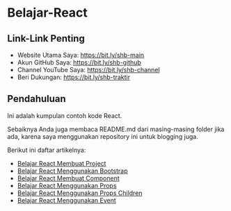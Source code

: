 # Belajar-React

## Link-Link Penting

- Website Utama Saya: https://bit.ly/shb-main
- Akun GitHub Saya: https://bit.ly/shb-github
- Channel YouTube Saya: https://bit.ly/shb-channel
- Beri Dukungan: https://bit.ly/shb-traktir

## Pendahuluan

Ini adalah kumpulan contoh kode React. 

Sebaiknya Anda juga membaca README.md dari masing-masing folder jika ada, karena saya menggunakan repository ini untuk blogging juga.

Berikut ini daftar artikelnya:

- [Belajar React Membuat Project](https://github.com/shbfrlnc/Belajar-React/tree/main/belajar-react-membuat-project)
- [Belajar React Menggunakan Bootstrap](https://github.com/shbfrlnc/Belajar-React/tree/main/belajar-react-menggunakan-bootstrap)
- [Belajar React Membuat Component](https://github.com/shbfrlnc/Belajar-React/tree/main/belajar-react-membuat-component)
- [Belajar React Menggunakan Props](https://github.com/shbfrlnc/Belajar-React/tree/main/belajar-react-menggunakan-props)
- [Belajar React Menggunakan Props Children](https://github.com/shbfrlnc/Belajar-React/tree/main/belajar-react-menggunakan-props-children)
- [Belajar React Menggunakan Event](https://github.com/shbfrlnc/Belajar-React/tree/main/belajar-react-menggunakan-event)



